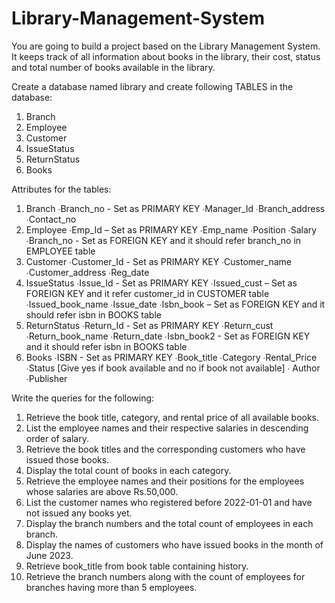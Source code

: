 # Library-Management-System
You are going to build a project based on the Library Management System. It keeps track of all information about books in the library, their cost, status and total number of books available in the library.

Create a database named library and create following TABLES in the database:

1.	Branch
2.	Employee
3.	Customer
4.	IssueStatus
5.	ReturnStatus
6.	Books

Attributes for the tables:

1.	Branch ∙Branch_no - Set as PRIMARY KEY ∙Manager_Id ∙Branch_address ∙Contact_no
2.	Employee ∙Emp_Id – Set as PRIMARY KEY ∙Emp_name ∙Position ∙Salary ∙Branch_no - Set as FOREIGN KEY and it should refer branch_no in EMPLOYEE table
3.	Customer ∙Customer_Id - Set as PRIMARY KEY ∙Customer_name ∙Customer_address ∙Reg_date
4.	IssueStatus ∙Issue_Id - Set as PRIMARY KEY ∙Issued_cust – Set as FOREIGN KEY and it refer customer_id in CUSTOMER table ∙Issued_book_name ∙Issue_date ∙Isbn_book – Set as FOREIGN KEY and it should refer isbn in BOOKS table
5.	ReturnStatus ∙Return_Id - Set as PRIMARY KEY ∙Return_cust ∙Return_book_name ∙Return_date ∙Isbn_book2 - Set as FOREIGN KEY and it should refer isbn in BOOKS table
6.	Books ∙ISBN - Set as PRIMARY KEY ∙Book_title ∙Category ∙Rental_Price ∙Status [Give yes if book available and no if book not available] ∙ Author ∙Publisher

Write the queries for the following:

1.	Retrieve the book title, category, and rental price of all available books.
2.	List the employee names and their respective salaries in descending order of salary.
3.	Retrieve the book titles and the corresponding customers who have issued those books.
4.	Display the total count of books in each category.
5.	Retrieve the employee names and their positions for the employees whose salaries are above Rs.50,000.
6.	List the customer names who registered before 2022-01-01 and have not issued any books yet.
7.	Display the branch numbers and the total count of employees in each branch.
8.	Display the names of customers who have issued books in the month of June 2023.
9.	Retrieve book_title from book table containing history.
10.	Retrieve the branch numbers along with the count of employees for branches having more than 5 employees.
